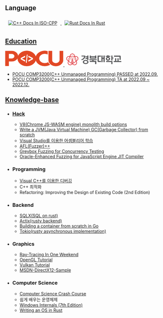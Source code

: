 
## Language

<div align="Left">  
<a href="https://isocpp.org/get-started" target="_blank">
<img style="margin: 10px" src="https://profilinator.rishav.dev/skills-assets/cplusplus-original.svg" alt="C++ Docs In ISO-CPP" height="72" />  
  
<a href="https://doc.rust-lang.org/stable/book/" target="_blank">
<img style="margin: 10px" src="https://profilinator.rishav.dev/skills-assets/rust-plain.svg" alt="Rust Docs In Rust " height="72" />  
  
</div> 
  
## Education

<div align="left" >
<a href="https://pocu.academy/ko" target="_blank"/>
<img style="padding: 100 px" src="pocu_logo.png" width=190 height=51 />

<a href="https://knu.ac.kr/" target="_blank">
<img style="padding: 100 px" src="KNU_LOGO.png" width=190 height=51 />
</div> 

  - POCU COMP3200(C++ Unmanaged Programming) PASSED at 2022.09.
  - POCU COMP3200(C++ Unmanaged Programming) TA at 2022.09 ~ 2022.12.

## Knowledge-base

  * ### Hack

    - [V8(Chrome JS-WASM engine) monolith build options](https://github.com/newkjs/v8-monolith-builds)
    - [Write a JVM(Java Virtual Machine) GC(Garbage Collector) from scratch](https://shipilev.net/jvm/diy-gc/)
    - [Visual Studio를 이용한 어셈블리어 학습](https://www.youtube.com/watch?v=cEnpeDMAw_Y)
    - [AFL(Fuzzer)++](https://aflplus.plus/)
    - [Greybox Fuzzing for Concurrency Testing](https://dl.acm.org/doi/10.1145/3620665.3640389)
    - [Oracle-Enhanced Fuzzing for JavaScript Engine JIT Compiler](https://www.usenix.org/conference/usenixsecurity23/presentation/wang-junjie)
      
  * ### Programming
    
    - [Visual C++를 이용한 디버깅](https://www.youtube.com/watch?v=XVxFoHZXy9U)
    - C++ 최적화
    - Refactoring: Improving the Design of Existing Code (2nd Edition)
  
  * ### Backend
  
    - [SQLX(SQL on rust)](https://github.com/launchbadge/sqlx)
    - [Actix(rusty backend)](https://actix.rs/docs/getting-started/)
    - [Building a container from scratch in Go](https://www.youtube.com/watch?v=Utf-A4rODH8)
    - [Tokio(rusty asynchronous implementation)](https://tokio.rs/)
  
  * ### Graphics
  
    - [Ray-Tracing In One Weekend](https://raytracing.github.io/books/RayTracingTheNextWeek.html)
    - [OpenGL Tutorial](https://opengl-tutorial.org/)
    - [Vulkan Tutorial](https://vulkan-tutorial.com/)
    - [MSDN-DirectX12-Sample](https://github.com/microsoft/DirectX-Graphics-Samples)
  
  * ### Computer Science
  
    - [Computer Science Crash Course](https://www.youtube.com/watch?v=tpIctyqH29Q&list=PLH2l6uzC4UEW0s7-KewFLBC1D0l6XRfye)
    - 쉽게 배우는 운영체제
    - [Windows Internals (7th Edition)](https://learn.microsoft.com/en-us/sysinternals/resources/windows-internals)
    - [Writing an OS in Rust](https://os.phil-opp.com/ko/)

    


